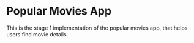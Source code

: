 # Popular Movies App

This is the stage 1 implementation of the popular movies app, that helps users find movie details.
